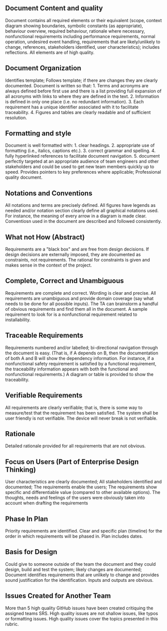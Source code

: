 ## Document Content and quality 
Document contains all required elements or their equivalent (scope, context diagram showing boundaries, symbolic constants (as appropriate), behaviour overview, required behaviour, rationale where necessary, nonfunctional requirements including performance requirements, normal operation, undesired event handling, requirements that are likely/unlikely to change, references, stakeholders identified, user characteristics); includes reflections. All elements are of high quality. 

## Document Organization 
Identifies template; Follows template; if there are changes they are clearly documented. Document is written so that: 1. Terms and acronyms are always defined before first use and there is a list providing full expansion of all acronyms with links to where they are defined in the text. 2. Information is defined in only one place (i.e. no redundant information). 3. Each requirement has a unique identifier associated with it to facilitate traceability. 4. Figures and tables are clearly readable and of sufficient resolution. 

## Formatting and style 
Document is well formatted with: 1. clear headings. 2. appropriate use of formatting (i.e., italics, captions etc.). 3. correct grammar and spelling. 4. fully hyperlinked references to facilitate document navigation. 5. document perfectly targeted at an appropriate audience of team engineers and other stakeholders and could be used to get new team members quickly up to speed. Provides pointers to key preferences where applicable; Professional quality document. 

## Notations and Conventions 
All notations and terms are precisely defined. All figures have legends as needed and/or notation section clearly define all graphical notations used. For instance, the meaning of every arrow in a diagram is made clear. Conventiosn used in the document are described and followed consistently. 

## What not How (Abstract) 
Requirements are a "black box" and are free from design decisions. If design decisions are externally imposed, they are documented as constraints, not requirements. The rational for constraints is given and makes sense in the context of the project. 

## Complete, Correct and Unambiguous 
Requirements are complete and correct. Wording is clear and precise. All requirements are unambiguous and provide domain coverage (say what needs to be done for all possible inputs). The TA can brainstorm a handful of obvious requirements and find them all in the document. A sample requirement to look for is a nonfunctional requirement related to installability. 

## Traceable Requirements 
Requirements numbered and/or labelled; bi-directional navigation through the document is easy. (That is, if A depends on B, then the documentation of both A and B will show the dependency information. For instance, if a nonfunctional safety requirement is satisfied by a functional requirement, the traceability information appears with both the functional and nonfunctional requirements.) A diagram or table is provided to show the traceability. 

## Verifiable Requirements 
All requirements are clearly verifiable; that is, there is some way to measure/test that the requirement has been satisfied. The system shall be user friendly is not verifiable. The device will never break is not verifiable. 

## Rationale 
Detailed rationale provided for all requirements that are not obvious. 

## Focus on Users (Part of Enterprise Design Thinking) 
User characteristics are clearly documented; All stakeholders identified and documented; The requirements enable the users; The requirements show specific and differentiable value (compared to other available options). The thoughts, needs and feelings of the users were obviously taken into account when drafting the requirements 

## Phase In Plan 
Priority requirements are identified. Clear and specific plan (timeline) for the order in which requirements will be phased in. Plan includes dates. 

## Basis for Design 
Could give to someone outside of the team the document and they could design, build and test the system; likely changes are documented; Document identifies requirements that are unlikely to change and provides sound justification for the identification. Inputs and outputs are obvious. 

## Issues Created for Another Team 
More than 5 high quality GitHub issues have been created critiquing the assigned teams SRS. High quality issues are not shallow issues, like typos or formatting issues. High quality issues cover the topics presented in this rubric.